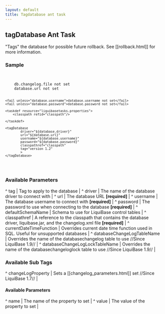 ```yaml
---
layout: default
title: Tagdatabase ant task
---
```


## tagDatabase Ant Task ##

"Tags" the database for possible future rollback.  See [[rollback.html]] for more information.

### Sample ###

<code xml>
<target name="tag" depends="prepare">
    <fail unless="db.changelog.file">db.changelog.file not set</fail>
    <fail unless="database.url">database.url not set</fail>

    <fail unless="database.username">database.username not set</fail>
    <fail unless="database.password">database.password not set</fail>

    <taskdef resource="liquibasetasks.properties">
        <classpath refid="classpath"/>

    </taskdef>

    <tagDatabase
            driver="${database.driver}"
            url="${database.url}"
            username="${database.username}"
            password="${database.password}"
            classpathref="classpath"
            tag="version 1.2"
            >
    </tagDatabase>
</target>
</code>



### Available Parameters ###

^ tag  | Tag to apply to the database  |
^ driver  | The name of the database driver to connect with  | 
^ url  | The database URL **[required]**  | 
^ username  | The database username to connect with **[required]**  | 
^ password  | The password to use when connecting to the database **[required]**  | 
^ defaultSchemaName  | Schema to use for LiquiBase control tables  |
^ classpathref  | A reference to the classpath that contains the database driver, liquibase.jar, and the changelog.xml file **[required]**  | 
^ currentDateTimeFunction  | Overrides current date time function used in SQL. Useful for unsupported databases  | 
^ databaseChangeLogTableName  | Overrides the name of the databasechangelog table to use //Since LiquiBase 1.9// |
^ databaseChangeLogLockTableName  | Overrides the name of the databasechangeloglock table to use //Since LiquiBase 1.9// |

### Available Sub Tags ###
^ changeLogProperty  | Sets a [[changelog_parameters.html]] set //Since LiquiBase 1.7// |

#### Available <changeLogProperty> Parameters ####
^ name  | The name of the property to set  | 
^ value  | The value of the property to set  | 
